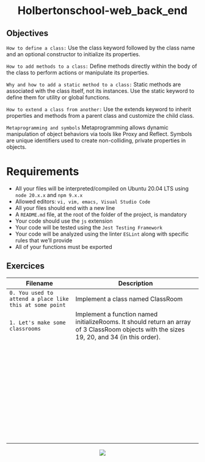 <div align= "center">
  <h1>Holbertonschool-web_back_end</h1>
</div>

##  Objectives

`How to define a class:` Use the class keyword followed by the class name and an optional constructor to initialize its properties.

`How to add methods to a class:` Define methods directly within the body of the class to perform actions or manipulate its properties.

`Why and how to add a static method to a class:` Static methods are associated with the class itself, not its instances. Use the static keyword to define them for utility or global functions.

`How to extend a class from another:` Use the extends keyword to inherit properties and methods from a parent class and customize the child class.

`Metaprogramming and symbols` Metaprogramming allows dynamic manipulation of object behaviors via tools like Proxy and Reflect. Symbols are unique identifiers used to create non-colliding, private properties in objects.

# Requirements
- All your files will be interpreted/compiled on Ubuntu 20.04 LTS using `node 20.x.x` and `npm 9.x.x`
- Allowed editors: `vi, vim, emacs, Visual Studio Code`
- All your files should end with a new line
- A `README.md` file, at the root of the folder of the project, is mandatory
- Your code should use the `js` extension
- Your code will be tested using the `Jest Testing Framework`
- Your code will be analyzed using the linter `ESLint` along with specific rules that we’ll provide
- All of your functions must be exported

## Exercices

| Filename | Description |
| -------- | ----------- |
| `0. You used to attend a place like this at some point` | Implement a class named ClassRoom|
| `1. Let's make some classrooms` | Implement a function named initializeRooms. It should return an array of 3 ClassRoom objects with the sizes 19, 20, and 34 (in this order).|
| ` ` | |
| ` ` | |
| ` ` | |
| ` ` | |
| ` ` | |
| ` ` | |
| ` ` | |
| ` ` | |
| ` ` | |
| ` ` | |
| ` ` | |
| ` ` | |


<p align="center">
  <img src="https://i.imgur.com/J1oVLId.jpeg" name="logo Holberton"/>
</p>